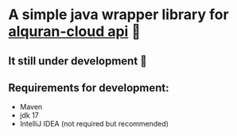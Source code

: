 # A simple java wrapper library for [alquran-cloud api](https://alquran.cloud/api) 🤍

## It still under development 🚧

## Requirements for development:
- Maven
- jdk 17
- IntelliJ IDEA (not required but recommended)